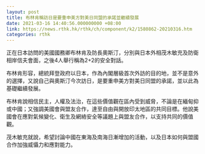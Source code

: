 ```yaml
---
layout: post
title: 布林肯稱訪日是要重申美方對美日同盟的承諾並繼續發展
date: 2021-03-16 14:40:56.000000000 +08:00
link: https://news.rthk.hk/rthk/ch/component/k2/1580862-20210316.htm
categories: rthk
---
```


正在日本訪問的美國國務卿布林肯及防長奧斯汀，分別與日本外相茂木敏充及防衛相岸信夫會面，之後4人舉行稱為2+2的安全對話。

布林肯形容，總統拜登政府以日本，作為內閣層級首次外訪的目的地，並不是意外的選擇，又說自己與奧斯汀今次訪日，是要重申美方對美日同盟的承諾，並以此為基礎繼續發展。

布林肯說相信民主，人權及法治，在這些價值觀在區內受到威脅，不論是在緬甸抑或中國；又強調美國會與盟友合作，達至自由與開放印太地區的共同目標。他說美國會在應對氣候變化、衛生及網絡安全等議題上與盟友合作，以支持共同的價值觀。

茂木敏充就說，希望討論中國在東海及南海日漸增加的活動，以及日本如何與盟國合作加強威懾力和應對能力。
